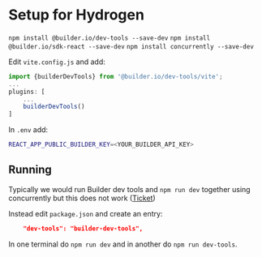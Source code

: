 # Setup for Hydrogen

`npm install @builder.io/dev-tools --save-dev`
`npm install @builder.io/sdk-react --save-dev`
`npm install concurrently --save-dev`

Edit `vite.config.js` and add:
```Typescript
import {builderDevTools} from '@builder.io/dev-tools/vite';
...
plugins: [
    ...
    builderDevTools()
]
```

In `.env` add:
```bash
REACT_APP_PUBLIC_BUILDER_KEY=<YOUR_BUILDER_API_KEY>
```

## Running
Typically we would run Builder dev tools and `npm run dev` together using concurrently but this does not work ([Ticket](https://builder-io.atlassian.net/browse/ENG-8295))

Instead edit `package.json` and create an entry:
```json
    "dev-tools": "builder-dev-tools",
```

In one terminal do `npm run dev` and in another do `npm run dev-tools`.



